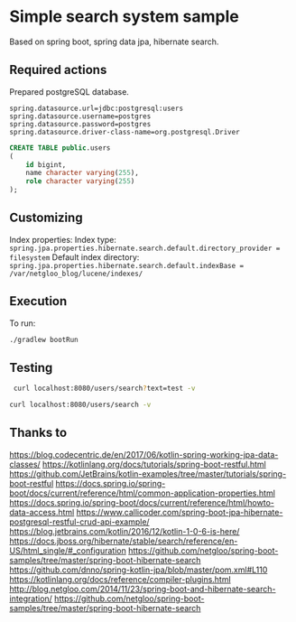 # Simple search system sample
Based on spring boot, spring data jpa, hibernate search.

## Required actions
Prepared postgreSQL database.
```
spring.datasource.url=jdbc:postgresql:users
spring.datasource.username=postgres
spring.datasource.password=postgres
spring.datasource.driver-class-name=org.postgresql.Driver
```

```sql
CREATE TABLE public.users
(
    id bigint,
    name character varying(255),
    role character varying(255)
);
```

## Customizing
Index properties:
Index type: `spring.jpa.properties.hibernate.search.default.directory_provider = filesystem`
Default index directory: `spring.jpa.properties.hibernate.search.default.indexBase = /var/netgloo_blog/lucene/indexes/`

## Execution
To run:
```bash
./gradlew bootRun
```

## Testing
```bash
 curl localhost:8080/users/search?text=test -v
```

```bash
curl localhost:8080/users/search -v
```

## Thanks to
https://blog.codecentric.de/en/2017/06/kotlin-spring-working-jpa-data-classes/
https://kotlinlang.org/docs/tutorials/spring-boot-restful.html
https://github.com/JetBrains/kotlin-examples/tree/master/tutorials/spring-boot-restful
https://docs.spring.io/spring-boot/docs/current/reference/html/common-application-properties.html
https://docs.spring.io/spring-boot/docs/current/reference/html/howto-data-access.html
https://www.callicoder.com/spring-boot-jpa-hibernate-postgresql-restful-crud-api-example/
https://blog.jetbrains.com/kotlin/2016/12/kotlin-1-0-6-is-here/
https://docs.jboss.org/hibernate/stable/search/reference/en-US/html_single/#_configuration
https://github.com/netgloo/spring-boot-samples/tree/master/spring-boot-hibernate-search
https://github.com/dnno/spring-kotlin-jpa/blob/master/pom.xml#L110
https://kotlinlang.org/docs/reference/compiler-plugins.html
http://blog.netgloo.com/2014/11/23/spring-boot-and-hibernate-search-integration/
https://github.com/netgloo/spring-boot-samples/tree/master/spring-boot-hibernate-search